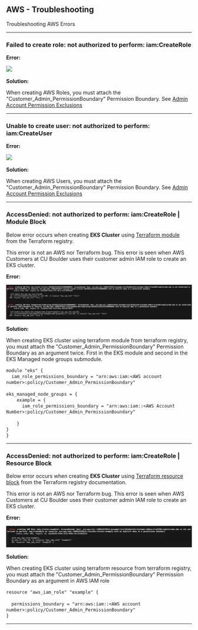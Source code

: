 ## AWS - Troubleshooting

Troubleshooting AWS Errors

---

### Failed to create role: not authorized to perform: iam:CreateRole

**Error:**

![](images/create-role.png)

**Solution:**

When creating AWS Roles, you must attach the "Customer_Admin_PermissionBoundary" Permission Boundary.
See [Admin Account Permission Exclusions](../getting-started/customer-permission-boundary.md)

---

### Unable to create user: not authorized to perform: iam:CreateUser

**Error:**

![](images/create-user.png)

**Solution:**

When creating AWS Users, you must attach the "Customer_Admin_PermissionBoundary" Permission Boundary.
See [Admin Account Permission Exclusions](../getting-started/customer-permission-boundary.md)

---

### AccessDenied: not authorized to perform: iam:CreateRole | Module Block

Below error occurs when creating **EKS Cluster** using <a href="https://registry.terraform.io/modules/terraform-aws-modules/eks/aws/latest" target="_blank">Terraform module</a> from the Terraform registry. 

This error is not an AWS nor Terraform bug. This error is seen when AWS Customers at CU Boulder uses their customer admin IAM role to create an EKS cluster.

**Error:**

![](images/create-role-terraform.png)

**Solution:**

When creating EKS cluster using terraform module from terraform registry, you must attach the "Customer_Admin_PermissionBoundary" Permission Boundary as an argument twice. First in the EKS module and second in the EKS Managed node groups submodule.

```
module "eks" {
  iam_role_permissions_boundary = "arn:aws:iam:<AWS account number>:policy/Customer_Admin_PermissionBoundary"

eks_managed_node_groups = {
    example = {
      iam_role_permissions_boundary = "arn:aws:iam::<AWS Account Number>:policy/Customer_Admin_PermissionBoundary"

    }
}
}
```
---


### AccessDenied: not authorized to perform: iam:CreateRole | Resource Block


Below error occurs when creating **EKS Cluster** using <a href="https://registry.terraform.io/providers/hashicorp/aws/latest/docs/resources/eks_cluster" target="_blank">Terraform resource block</a> from the Terraform registry documentation. 

This error is not an AWS nor Terraform bug. This error is seen when AWS Customers at CU Boulder uses their customer admin IAM role to create an EKS cluster.


**Error:**

![](images/create-role-terraform-resource.png)

**Solution:**

When creating EKS cluster using terraform resource from terraform registry, you must attach the "Customer_Admin_PermissionBoundary" Permission Boundary as an argument in AWS IAM role

```
resource "aws_iam_role" "example" {

  permissions_boundary = "arn:aws:iam::<AWS account number>:policy/Customer_Admin_PermissionBoundary"
}
```

---